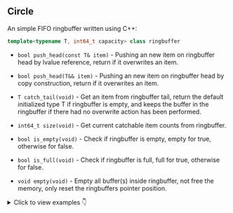 ## Circle

An simple FIFO ringbuffer written using C++:
```cpp
template<typename T, int64_t capacity> class ringbuffer
```

- `bool push_head(const T& item)` - Pushing an new item on ringbuffer head by lvalue reference, return if it overwrites an item.

- `bool push_head(T&& item)` - Pushing an new item on ringbuffer head by copy construction, return if it overwrites an item.

- `T catch_tail(void)` - Get an item from ringbuffer tail, return the default initialized type T if ringbuffer is empty, and keeps the buffer in the ringbuffer if there had no overwrite action has been performed.

- `int64_t size(void)` - Get current catchable item counts from ringbuffer.

- `bool is_empty(void)` - Check if ringbuffer is empty, empty for true, otherwise for false.

- `bool is_full(void)` - Check if ringbuffer is full, full for true, otherwise for false.

- `void empty(void)` - Empty all buffer(s) inside ringbuffer, not free the memory, only reset the ringbuffers pointer position.


<details>
    <summary>Click to view examples 👇</summary>

```cpp
#include <iostream>

#include "ringbuffer.hpp"

int main() {
    ubn::ringbuffer<size_t, 4> rb;

    for(size_t i = 1; i != 10; ++i) {
        if (rb.push_head(i)) {
            std::cout << "get tail from filled ringbuffer " << rb.catch_tail()<< " while pusing -> " << i << std::endl;
        } else {
            std::cout << "waiting ringbuffer to be filled -> " << i << std::endl;
        }
    }
}
```
</details>
